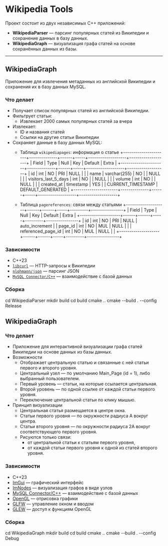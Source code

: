 # Wikipedia Tools

Проект состоит из двух независимых C++ приложений:

- **WikipediaParser** — парсинг популярных статей из Википедии и сохранение данных в базу данных.
- **WikipediaGraph** — визуализация графа статей на основе сохранённых данных из базы.

---

## WikipediaGraph

Приложение для извлечения метаданных из английской Википедии и сохранения их в базу данных MySQL.

### Что делает

- Получает список популярных статей из английской Википедии.
- Фильтрует статьи:
  - Извлекает 2000 самых популярных статей за вчера
- Извлекает:
  - ID и названия статей
  - Ссылки на другие статьи Википедии
- Сохраняет данные в базу данных MySQL:
  - Таблица `wikipediapages`: информация о статье
+----------------------+--------------+------+-----+-------------------+-------------------+
| Field                | Type         | Null | Key | Default           | Extra             |
+----------------------+--------------+------+-----+-------------------+-------------------+
| id                   | int          | NO   | PRI | NULL              |                   |
| name                 | varchar(255) | NO   |     | NULL              |                   |
| visitors_last_5_days | int          | NO   |     | NULL              |                   |
| volume               | int          | NO   |     | NULL              |                   |
| created_at           | timestamp    | YES  |     | CURRENT_TIMESTAMP | DEFAULT_GENERATED |
+----------------------+--------------+------+-----+-------------------+-------------------+

  - Таблица `pagereferences`: связи между статьями
+--------------------+------+------+-----+---------+----------------+
| Field              | Type | Null | Key | Default | Extra          |
+--------------------+------+------+-----+---------+----------------+
| id                 | int  | NO   | PRI | NULL    | auto_increment |
| page_id            | int  | NO   | MUL | NULL    |                |
| referenced_page_id | int  | NO   | MUL | NULL    |                |
+--------------------+------+------+-----+---------+----------------+

### Зависимости

- C++23
- [`libcurl`](https://curl.se/libcurl/) — HTTP-запросы к Википедии
- [`nlohmann/json`](https://github.com/nlohmann/json) — парсинг JSON
- [`MySQL Connector/C++`](https://dev.mysql.com/doc/connector-cpp/en/) — взаимодействие с базой данных

### Сборка

cd WikipediaParser
mkdir build
cd build
cmake ..
cmake --build . --config Release


## WikipediaGraph

### Что делает

- Приложение для интерактивной визуализации графа статей Википедии на основе данных из базы данных.
- Возможности
  - Отображает центральную статью и связанные с ней статьи первого и второго уровня.
  - Центральный узел — по умолчанию Main_Page (id = 1), либо выбранный пользователем.
  - Первый уровень — статьи, на которые ссылается центральная.
  - Второй уровень — по одной ссылке от каждой статьи первого уровня.
  - Переключение центральной статьи по клику мышью.
- Принцип визуализации
  - Центральная статья размещается в центре окна.
  - Статьи первого уровня — по окружности радиуса A вокруг центра.
  - Статьи второго уровня — по окружности радиуса 2A вокруг соответствующего первого уровня.
  - Рисуются только связи:
    - от центральной статьи к статьям первого уровня,
    - от каждой статьи первого уровня к одной из статей второго уровня.

### Зависимости

- C++23  
- [ImGui](https://github.com/ocornut/imgui) — графический интерфейс  
- [ImNodes](https://github.com/Nelarius/imnodes) — визуализация графов в виде узлов  
- [MySQL Connector/C++](https://dev.mysql.com/doc/connector-cpp/en/) — взаимодействие с базой данных  
- [OpenGL](https://www.opengl.org/) — отрисовка графики  
- [GLFW](https://www.glfw.org/) — управление окном и вводом  
- [GLEW](http://glew.sourceforge.net/) — доступ к функциям OpenGL

### Сборка

cd WikipediaGraph
mkdir build
cd build
cmake ..
cmake --build . --config Debug
